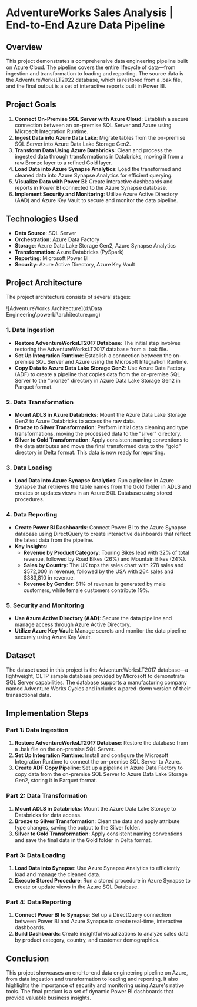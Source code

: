 # AdventureWorks Sales Analysis | End-to-End Azure Data Pipeline

## Overview
This project demonstrates a comprehensive data engineering pipeline built on Azure Cloud. The pipeline covers the entire lifecycle of data—from ingestion and transformation to loading and reporting. The source data is the AdventureWorksLT2022 database, which is restored from a .bak file, and the final output is a set of interactive reports built in Power BI.

## Project Goals
1. **Connect On-Premise SQL Server with Azure Cloud**: Establish a secure connection between an on-premise SQL Server and Azure using Microsoft Integration Runtime.
2. **Ingest Data into Azure Data Lake**: Migrate tables from the on-premise SQL Server into Azure Data Lake Storage Gen2.
3. **Transform Data Using Azure Databricks**: Clean and process the ingested data through transformations in Databricks, moving it from a raw Bronze layer to a refined Gold layer.
4. **Load Data into Azure Synapse Analytics**: Load the transformed and cleaned data into Azure Synapse Analytics for efficient querying.
5. **Visualize Data with Power BI**: Create interactive dashboards and reports in Power BI connected to the Azure Synapse database.
6. **Implement Security and Monitoring**: Utilize Azure Active Directory (AAD) and Azure Key Vault to secure and monitor the data pipeline.

## Technologies Used
- **Data Source**: SQL Server
- **Orchestration**: Azure Data Factory
- **Storage**: Azure Data Lake Storage Gen2, Azure Synapse Analytics
- **Transformation**: Azure Databricks (PySpark)
- **Reporting**: Microsoft Power BI
- **Security**: Azure Active Directory, Azure Key Vault

## Project Architecture
The project architecture consists of several stages:

![AdventureWorks Architecture](d:\Data Engineering\powerbi\architecture.png)

### 1. Data Ingestion
- **Restore AdventureWorksLT2017 Database**: The initial step involves restoring the AdventureWorksLT2017 database from a .bak file.
- **Set Up Integration Runtime**: Establish a connection between the on-premise SQL Server and Azure using the Microsoft Integration Runtime.
- **Copy Data to Azure Data Lake Storage Gen2**: Use Azure Data Factory (ADF) to create a pipeline that copies data from the on-premise SQL Server to the "bronze" directory in Azure Data Lake Storage Gen2 in Parquet format.

### 2. Data Transformation
- **Mount ADLS in Azure Databricks**: Mount the Azure Data Lake Storage Gen2 to Azure Databricks to access the raw data.
- **Bronze to Silver Transformation**: Perform initial data cleaning and type transformations, moving the processed data to the "silver" directory.
- **Silver to Gold Transformation**: Apply consistent naming conventions to the data attributes and move the final transformed data to the "gold" directory in Delta format. This data is now ready for reporting.

### 3. Data Loading
- **Load Data into Azure Synapse Analytics**: Run a pipeline in Azure Synapse that retrieves the table names from the Gold folder in ADLS and creates or updates views in an Azure SQL Database using stored procedures.

### 4. Data Reporting
- **Create Power BI Dashboards**: Connect Power BI to the Azure Synapse database using DirectQuery to create interactive dashboards that reflect the latest data from the pipeline.
- **Key Insights**: 
  - **Revenue by Product Category**: Touring Bikes lead with 32% of total revenue, followed by Road Bikes (26%) and Mountain Bikes (24%).
  - **Sales by Country**: The UK tops the sales chart with 278 sales and $572,000 in revenue, followed by the USA with 264 sales and $383,810 in revenue.
  - **Revenue by Gender**: 81% of revenue is generated by male customers, while female customers contribute 19%.

### 5. Security and Monitoring
- **Use Azure Active Directory (AAD)**: Secure the data pipeline and manage access through Azure Active Directory.
- **Utilize Azure Key Vault**: Manage secrets and monitor the data pipeline securely using Azure Key Vault.



## Dataset
The dataset used in this project is the AdventureWorksLT2017 database—a lightweight, OLTP sample database provided by Microsoft to demonstrate SQL Server capabilities. The database supports a manufacturing company named Adventure Works Cycles and includes a pared-down version of their transactional data.

## Implementation Steps
### Part 1: Data Ingestion
1. **Restore AdventureWorksLT2017 Database**: Restore the database from a .bak file on the on-premise SQL Server.
2. **Set Up Integration Runtime**: Install and configure the Microsoft Integration Runtime to connect the on-premise SQL Server to Azure.
3. **Create ADF Copy Pipeline**: Set up a pipeline in Azure Data Factory to copy data from the on-premise SQL Server to Azure Data Lake Storage Gen2, storing it in Parquet format.

### Part 2: Data Transformation
1. **Mount ADLS in Databricks**: Mount the Azure Data Lake Storage to Databricks for data access.
2. **Bronze to Silver Transformation**: Clean the data and apply attribute type changes, saving the output to the Silver folder.
3. **Silver to Gold Transformation**: Apply consistent naming conventions and save the final data in the Gold folder in Delta format.

### Part 3: Data Loading
1. **Load Data into Synapse**: Use Azure Synapse Analytics to efficiently load and manage the cleaned data.
2. **Execute Stored Procedure**: Run a stored procedure in Azure Synapse to create or update views in the Azure SQL Database.

### Part 4: Data Reporting
1. **Connect Power BI to Synapse**: Set up a DirectQuery connection between Power BI and Azure Synapse to create real-time, interactive dashboards.
2. **Build Dashboards**: Create insightful visualizations to analyze sales data by product category, country, and customer demographics.

## Conclusion
This project showcases an end-to-end data engineering pipeline on Azure, from data ingestion and transformation to loading and reporting. It also highlights the importance of security and monitoring using Azure's native tools. The final product is a set of dynamic Power BI dashboards that provide valuable business insights.

